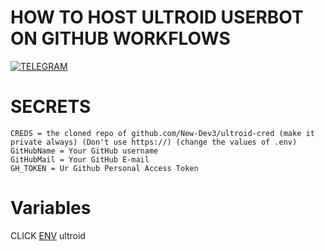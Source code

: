 # HOW TO HOST ULTROID USERBOT ON GITHUB WORKFLOWS

[![TELEGRAM](https://img.shields.io/badge/New-Dev3-738BD7.svg?style=for-the-badge)](https://t.me/xGamer_s)

# SECRETS
```  
CREDS = the cloned repo of github.com/New-Dev3/ultroid-cred (make it private always) (Don't use https://) (change the values of .env)
GitHubName = Your GitHub username
GitHubMail = Your GitHub E-mail
GH_TOKEN = Ur Github Personal Access Token
```  
# Variables

CLICK [ENV](https://github.com/New-Dev3/ultroid-cred) ultroid
  
  

